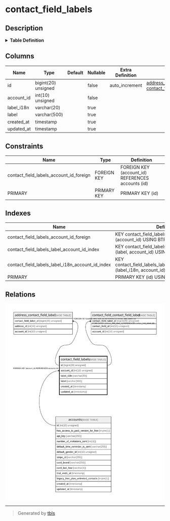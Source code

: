 # contact_field_labels

## Description

<details>
<summary><strong>Table Definition</strong></summary>

```sql
CREATE TABLE `contact_field_labels` (
  `id` bigint(20) unsigned NOT NULL AUTO_INCREMENT,
  `account_id` int(10) unsigned NOT NULL,
  `label_i18n` varchar(20) COLLATE utf8mb4_unicode_ci DEFAULT NULL,
  `label` varchar(500) COLLATE utf8mb4_unicode_ci DEFAULT NULL,
  `created_at` timestamp NULL DEFAULT NULL,
  `updated_at` timestamp NULL DEFAULT NULL,
  PRIMARY KEY (`id`),
  KEY `contact_field_labels_label_i18n_account_id_index` (`label_i18n`,`account_id`),
  KEY `contact_field_labels_label_account_id_index` (`label`,`account_id`),
  KEY `contact_field_labels_account_id_foreign` (`account_id`),
  CONSTRAINT `contact_field_labels_account_id_foreign` FOREIGN KEY (`account_id`) REFERENCES `accounts` (`id`) ON DELETE CASCADE
) ENGINE=InnoDB DEFAULT CHARSET=utf8mb4 COLLATE=utf8mb4_unicode_ci
```

</details>

## Columns

| Name | Type | Default | Nullable | Extra Definition | Children | Parents | Comment |
| ---- | ---- | ------- | -------- | --------------- | -------- | ------- | ------- |
| id | bigint(20) unsigned |  | false | auto_increment | [address_contact_field_label](address_contact_field_label.md) [contact_field_contact_field_label](contact_field_contact_field_label.md) |  |  |
| account_id | int(10) unsigned |  | false |  |  | [accounts](accounts.md) |  |
| label_i18n | varchar(20) |  | true |  |  |  |  |
| label | varchar(500) |  | true |  |  |  |  |
| created_at | timestamp |  | true |  |  |  |  |
| updated_at | timestamp |  | true |  |  |  |  |

## Constraints

| Name | Type | Definition |
| ---- | ---- | ---------- |
| contact_field_labels_account_id_foreign | FOREIGN KEY | FOREIGN KEY (account_id) REFERENCES accounts (id) |
| PRIMARY | PRIMARY KEY | PRIMARY KEY (id) |

## Indexes

| Name | Definition |
| ---- | ---------- |
| contact_field_labels_account_id_foreign | KEY contact_field_labels_account_id_foreign (account_id) USING BTREE |
| contact_field_labels_label_account_id_index | KEY contact_field_labels_label_account_id_index (label, account_id) USING BTREE |
| contact_field_labels_label_i18n_account_id_index | KEY contact_field_labels_label_i18n_account_id_index (label_i18n, account_id) USING BTREE |
| PRIMARY | PRIMARY KEY (id) USING BTREE |

## Relations

![er](contact_field_labels.svg)

---

> Generated by [tbls](https://github.com/k1LoW/tbls)
